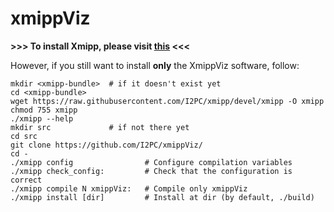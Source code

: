 # xmippViz


**>>> To install Xmipp, please visit [this](https://github.com/I2PC/xmipp#xmipp) <<<**

However, if you still want to install **only** the XmippViz software, follow:

```
mkdir <xmipp-bundle>  # if it doesn't exist yet
cd <xmipp-bundle>
wget https://raw.githubusercontent.com/I2PC/xmipp/devel/xmipp -O xmipp
chmod 755 xmipp
./xmipp --help 
mkdir src             # if not there yet
cd src
git clone https://github.com/I2PC/xmippViz/
cd - 
./xmipp config                # Configure compilation variables
./xmipp check_config:         # Check that the configuration is correct
./xmipp compile N xmippViz:   # Compile only xmippViz
./xmipp install [dir]         # Install at dir (by default, ./build)
```
